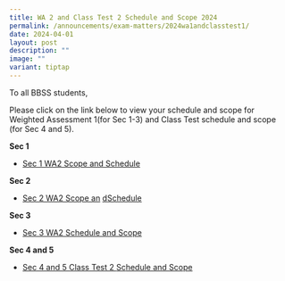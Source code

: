 ```yaml
---
title: WA 2 and Class Test 2 Schedule and Scope 2024
permalink: /announcements/exam-matters/2024wa1andclasstest1/
date: 2024-04-01
layout: post
description: ""
image: ""
variant: tiptap
---
```

<p>To all BBSS students,</p>
<p>Please click on the link below to view your schedule and scope for Weighted
Assessment 1(for Sec 1-3) and Class Test schedule and scope (for Sec 4
and 5).</p>
<p><strong>Sec 1</strong>
</p>
<ul data-tight="true" class="tight">
<li>
<p><a href="/files/Sec_1_WA1_Scope_and_Schedule.pdf" rel="noopener noreferrer nofollow" target="_blank">Sec 1 WA2 Scope and Schedule</a>
</p>
</li>
</ul>
<p><strong>Sec 2</strong>
</p>
<ul data-tight="true" class="tight">
<li>
<p><a href="/files/Sec_2_WA1_Schedule_and_Scope_2024.pdf" rel="noopener noreferrer nofollow" target="_blank">Sec 2 WA2 Scope an</a>
<a href="/files/2024_Sec_2_WA2_Schedule_and_Scope.pdf" rel="noopener noreferrer nofollow" target="_blank">d</a><a href="/files/Sec_2_WA1_Schedule_and_Scope_2024.pdf" rel="noopener noreferrer nofollow" target="_blank">Schedule</a>
</p>
</li>
</ul>
<p><strong>Sec 3</strong>
</p>
<ul data-tight="true" class="tight">
<li>
<p><a href="/files/Sec_3_WA1_Schedule_and_Scope_2024.pdf" rel="noopener noreferrer nofollow" target="_blank">Sec 3 WA2 Schedule and Scope</a>
</p>
</li>
</ul>
<p><strong>Sec 4 and 5</strong>
</p>
<ul data-tight="true" class="tight">
<li>
<p><a href="/files/Sec_4_and_5_Class_Test_1_Schedule_and_Scope_2024.pdf" rel="noopener noreferrer nofollow" target="_blank">Sec 4 and 5 Class Test 2 </a>
<a href="/files/2024_Sec_4_Express_and_Sec_5_NA_Class_Tests_2_Schedule_and_Scope.pdf" rel="noopener noreferrer nofollow" target="_blank">Sc</a><a href="/files/Sec_4_and_5_Class_Test_1_Schedule_and_Scope_2024.pdf" rel="noopener noreferrer nofollow" target="_blank">hedule and Scope</a>
</p>
</li>
</ul>
<p></p>